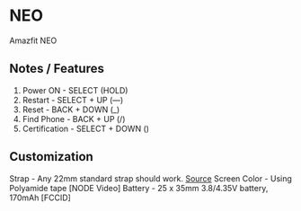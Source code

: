 # NEO
Amazfit NEO

## Notes / Features
1. Power ON - SELECT (HOLD)
2. Restart - SELECT + UP (―)
3. Reset - BACK + DOWN (_)
4. Find Phone - BACK + UP (/)
5. Certification - SELECT + DOWN (\)

## Customization
Strap - Any 22mm standard strap should work. [Source](https://www.reddit.com/r/amazfit/comments/k3dpha/changed_the_strap_up_on_my_neo/)
Screen Color - Using Polyamide tape [NODE Video]
Battery - 25 x 35mm 3.8/4.35V battery, 170mAh [FCCID]
